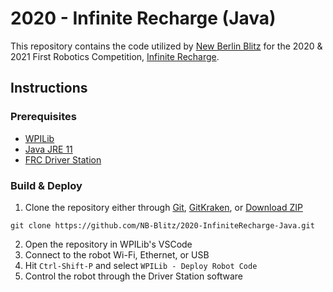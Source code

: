 # 2020 - Infinite Recharge (Java)
This repository contains the code utilized by [New Berlin Blitz](http://team5148.org/) for the 2020 & 2021 First Robotics Competition, [Infinite Recharge](https://www.firstinspires.org/resource-library/frc/competition-manual-qa-system).

## Instructions

### Prerequisites
- [WPILib](https://docs.wpilib.org/en/stable/docs/zero-to-robot/step-2/wpilib-setup.html)
- [Java JRE 11](https://www.oracle.com/java/technologies/javase/jdk11-archive-downloads.html)
- [FRC Driver Station](https://docs.wpilib.org/en/stable/docs/software/driverstation/driver-station.html)

### Build & Deploy
1. Clone the repository either through [Git](https://git-scm.com/), [GitKraken](https://www.gitkraken.com/), or [Download ZIP](https://github.com/NB-Blitz/2020-InfiniteRecharge-Java/archive/refs/heads/master.zip)
```
git clone https://github.com/NB-Blitz/2020-InfiniteRecharge-Java.git
```
2. Open the repository in WPILib\'s VSCode
3. Connect to the robot Wi-Fi, Ethernet, or USB
4. Hit `Ctrl-Shift-P` and select `WPILib - Deploy Robot Code`
5. Control the robot through the Driver Station software